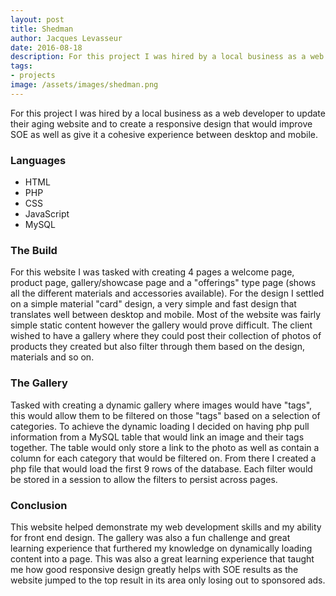 ```yaml
---
layout: post
title: Shedman
author: Jacques Levasseur
date: 2016-08-18
description: For this project I was hired by a local business as a web developer to update
tags:
- projects
image: /assets/images/shedman.png
---
```


For this project I was hired by a local business as a web developer to update their aging website and to create a responsive design that would improve SOE as well as give it a cohesive experience between desktop and mobile.

### Languages

* HTML
* PHP
* CSS
* JavaScript
* MySQL

### The Build

For this website I was tasked with creating 4 pages a welcome page, product page, gallery/showcase page and a "offerings" type page (shows all the different materials and accessories available). For the design I settled on a simple material "card" design, a very simple and fast design that translates well between desktop and mobile. Most of the website was fairly simple static content however the gallery would prove difficult. The client wished to have a gallery where they could post their collection of photos of products they created but also filter through them based on the design, materials and so on.

### The Gallery

Tasked with creating a dynamic gallery where images would have "tags", this would allow them to be filtered on those "tags" based on a selection of categories. To achieve the dynamic loading I decided on having php pull information from a MySQL table that would link an image and their tags together. The table would only store a link to the photo as well as contain a column for each category that would be filtered on. From there I created a php file that would load the first 9 rows of the database. Each filter would be stored in a session to allow the filters to persist across pages.

### Conclusion

This website helped demonstrate my web development skills and my ability for front end design. The gallery was also a fun challenge and great learning experience that furthered my knowledge on dynamically loading content into a page. This was also a great learning experience that taught me how good responsive design greatly helps with SOE results as the website jumped to the top result in its area only losing out to sponsored ads.
